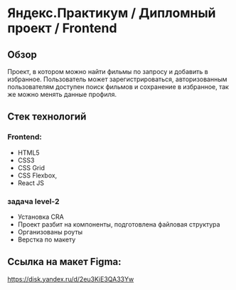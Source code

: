 # Яндекс.Практикум / Дипломный проект / Frontend

## Обзор
Проект, в котором можно найти фильмы по запросу и добавить в избранное. Пользователь может зарегистрироваться, авторизованным пользователям доступен поиск фильмов и сохранение в избранное, так же можно менять данные профиля.
## Стек технологий 

### Frontend:
- HTML5
- CSS3
- CSS Grid
- CSS Flexbox,
- React JS


### задача level-2
- Установка CRA
- Проект разбит на компоненты, подготовлена файловая структура
- Организованы роуты
- Верстка по макету


## Ссылка на макет Figma:
https://disk.yandex.ru/d/2eu3KiE3QA33Yw
